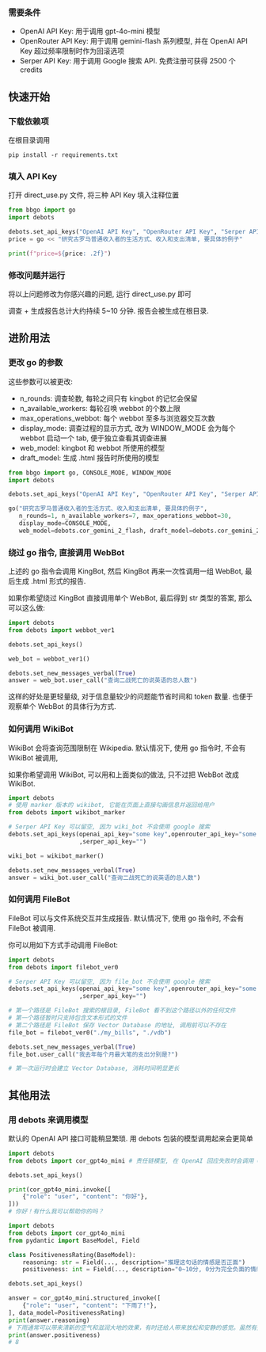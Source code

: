 ### 需要条件
- OpenAI API Key: 用于调用 gpt-4o-mini 模型
- OpenRouter API Key: 用于调用 gemini-flash 系列模型, 并在 OpenAI API Key 超过频率限制时作为回滚选项
- Serper API Key: 用于调用 Google 搜索 API. 免费注册可获得 2500 个 credits

## 快速开始
### 下载依赖项
在根目录调用
```
pip install -r requirements.txt
```
### 填入 API Key
打开 direct_use.py 文件, 将三种 API Key 填入注释位置
```python
from bbgo import go
import debots

debots.set_api_keys("OpenAI API Key", "OpenRouter API Key", "Serper API Key") # 填入 API Key
price = go << "研究古罗马普通收入者的生活方式、收入和支出清单, 要具体的例子"

print(f"price=${price: .2f}")
```
### 修改问题并运行
将以上问题修改为你感兴趣的问题, 运行 direct_use.py 即可

调查 + 生成报告总计大约持续 5~10 分钟. 报告会被生成在根目录.

## 进阶用法
### 更改 go 的参数
这些参数可以被更改:
- n_rounds: 调查轮数, 每轮之间只有 kingbot 的记忆会保留
- n_available_workers: 每轮召唤 webbot 的个数上限
- max_operations_webbot: 每个 webbot 至多与浏览器交互次数
- display_mode: 调查过程的显示方式, 改为 WINDOW_MODE 会为每个 webbot 启动一个 tab, 便于独立查看其调查进展
- web_model: kingbot 和 webbot 所使用的模型
- draft_model: 生成 .html 报告时所使用的模型

```python
from bbgo import go, CONSOLE_MODE, WINDOW_MODE
import debots

debots.set_api_keys("OpenAI API Key", "OpenRouter API Key", "Serper API Key") # 填入 API Key

go("研究古罗马普通收入者的生活方式、收入和支出清单, 要具体的例子", 
   n_rounds=1, n_available_workers=7, max_operations_webbot=30, 
   display_mode=CONSOLE_MODE, 
   web_model=debots.cor_gemini_2_flash, draft_model=debots.cor_gemini_2_flash)
```
### 绕过 go 指令, 直接调用 WebBot
上述的 go 指令会调用 KingBot, 然后 KingBot 再来一次性调用一组 WebBot, 最后生成 .html 形式的报告.

如果你希望绕过 KingBot 直接调用单个 WebBot, 最后得到 str 类型的答案, 那么可以这么做:
```python
import debots
from debots import webbot_ver1

debots.set_api_keys()

web_bot = webbot_ver1()

debots.set_new_messages_verbal(True)
answer = web_bot.user_call("查询二战死亡的说英语的总人数")
```
这样的好处是更轻量级, 对于信息量较少的问题能节省时间和 token 数量. 也便于观察单个 WebBot 的具体行为方式.
### 如何调用 WikiBot
WikiBot 会将查询范围限制在 Wikipedia. 
默认情况下, 使用 go 指令时, 不会有 WikiBot 被调用,

如果你希望调用 WikiBot, 可以用和上面类似的做法, 只不过把 WebBot 改成 WikiBot.
```python
import debots
# 使用 marker 版本的 wikibot, 它能在页面上直接勾画信息并返回给用户
from debots import wikibot_marker

# Serper API Key 可以留空, 因为 wiki_bot 不会使用 google 搜索
debots.set_api_keys(openai_api_key="some key",openrouter_api_key="some key"
                    ,serper_api_key="")

wiki_bot = wikibot_marker()  

debots.set_new_messages_verbal(True)
answer = wiki_bot.user_call("查询二战死亡的说英语的总人数")
```

### 如何调用 FileBot
FileBot 可以与文件系统交互并生成报告. 默认情况下, 使用 go 指令时, 不会有 FileBot 被调用.

你可以用如下方式手动调用 FileBot:
```python
import debots
from debots import filebot_ver0

# Serper API Key 可以留空, 因为 file_bot 不会使用 google 搜索
debots.set_api_keys(openai_api_key="some key",openrouter_api_key="some key"
                    ,serper_api_key="")

# 第一个路径是 FileBot 搜索的根目录, FileBot 看不到这个路径以外的任何文件
# 第一个路径暂时只支持包含文本形式的文件
# 第二个路径是 FileBot 保存 Vector Database 的地址, 调用前可以不存在
file_bot = filebot_ver0("./my_bills", "./vdb")

debots.set_new_messages_verbal(True)
file_bot.user_call("我去年每个月最大笔的支出分别是?")

# 第一次运行时会建立 Vector Database, 消耗时间明显更长
```

## 其他用法
### 用 debots 来调用模型
默认的 OpenAI API 接口可能稍显繁琐. 用 debots 包装的模型调用起来会更简单
```python
import debots
from debots import cor_gpt4o_mini # 责任链模型, 在 OpenAI 回应失败时会调用 OpenRouter 

debots.set_api_keys()

print(cor_gpt4o_mini.invoke([
    {"role": "user", "content": "你好"},
]))
# 你好！有什么我可以帮助你的吗？
```
```python
import debots
from debots import cor_gpt4o_mini
from pydantic import BaseModel, Field

class PositivenessRating(BaseModel):
    reasoning: str = Field(..., description="推理这句话的情感是否正面")
    positiveness: int = Field(..., description="0~10分, 0分为完全负面的情感, 10分为完全正面的情感, 5分为中立的情感")

debots.set_api_keys()

answer = cor_gpt4o_mini.structured_invoke([
    {"role": "user", "content": "下雨了!"},
], data_model=PositivenessRating)
print(answer.reasoning)
# 下雨通常可以带来清新的空气和滋润大地的效果，有时还给人带来放松和安静的感觉。虽然有些人可能会觉得下雨带来不便，但总体上可以认为雨水是自然循环的重要一环，利于生态和植物的生长。因此，我给这句描述的积极性评分为8分。
print(answer.positiveness)
# 8
```
